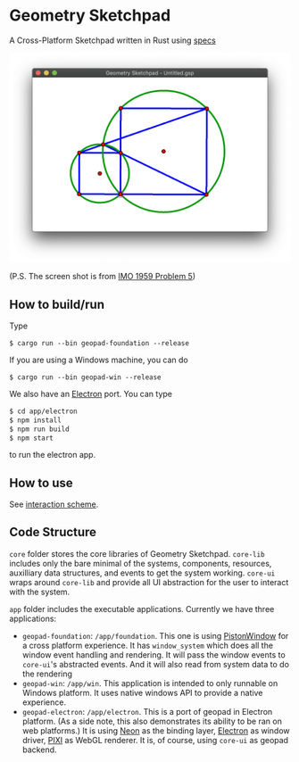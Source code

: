 # Geometry Sketchpad

A Cross-Platform Sketchpad written in Rust using [specs](https://slide-rs.github.io/specs/)

![screenshot.png](doc/images/screenshot_3.png)

(P.S. The screen shot is from [IMO 1959 Problem 5](https://artofproblemsolving.com/wiki/index.php/1959_IMO_Problems/Problem_5))

## How to build/run

Type

```
$ cargo run --bin geopad-foundation --release
```

If you are using a Windows machine, you can do

```
$ cargo run --bin geopad-win --release
```

We also have an [Electron](https://github.com/electron/electron) port. You can type

```
$ cd app/electron
$ npm install
$ npm run build
$ npm start
```

to run the electron app.

## How to use

See [interaction scheme](doc/interaction_scheme.md).

## Code Structure

`core` folder stores the core libraries of Geometry Sketchpad. `core-lib` includes only the bare minimal of the systems, components, resources, auxilliary data structures, and events to get the system working. `core-ui` wraps around `core-lib` and provide all UI abstraction for the user to interact with the system.

`app` folder includes the executable applications. Currently we have three applications:

- `geopad-foundation`: `/app/foundation`. This one is using [PistonWindow](https://github.com/PistonDevelopers/piston_window) for a cross platform experience. It has `window_system` which does all the window event handling and rendering. It will pass the window events to `core-ui`'s abstracted events. And it will also read from system data to do the rendering
- `geopad-win`: `/app/win`. This application is intended to only runnable on Windows platform. It uses native windows API to provide a native experience.
- `geopad-electron`: `/app/electron`. This is a port of geopad in Electron platform. (As a side note, this also demonstrates its ability to be ran on web platforms.) It is using [Neon](https://neon-bindings.com) as the binding layer, [Electron](https://github.com/electron/electron) as window driver, [PIXI](https://www.pixijs.com) as WebGL renderer. It is, of course, using `core-ui` as geopad backend.